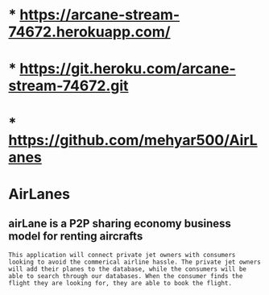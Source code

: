 # * https://arcane-stream-74672.herokuapp.com/
# * https://git.heroku.com/arcane-stream-74672.git
# * https://github.com/mehyar500/AirLanes

# AirLanes
## airLane is a P2P sharing economy business model for renting aircrafts 
    This application will connect private jet owners with consumers looking to avoid the commerical airline hassle. The private jet owners will add their planes to the database, while the consumers will be able to search through our databases. When the consumer finds the flight they are looking for, they are able to book the flight.
